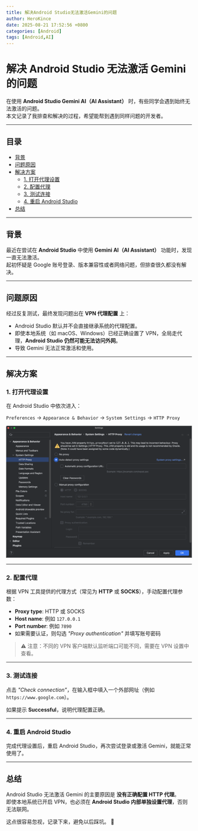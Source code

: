 ```yaml
---
title: 解决Android Studio无法激活Gemini的问题
author: HeroKince
date: 2025-08-21 17:52:56 +0800
categories: [Android]
tags: [Android,AI]
---
```


# 解决 Android Studio 无法激活 Gemini 的问题

在使用 **Android Studio Gemini AI（AI Assistant）** 时，有些同学会遇到始终无法激活的问题。  
本文记录了我排查和解决的过程，希望能帮到遇到同样问题的开发者。

---

## 目录
- [背景](#背景)
- [问题原因](#问题原因)
- [解决方案](#解决方案)
    - [1. 打开代理设置](#1-打开代理设置)
    - [2. 配置代理](#2-配置代理)
    - [3. 测试连接](#3-测试连接)
    - [4. 重启 Android Studio](#4-重启-android-studio)
- [总结](#总结)

---

## 背景
最近在尝试在 **Android Studio** 中使用 **Gemini AI（AI Assistant）** 功能时，发现一直无法激活。  
起初怀疑是 Google 账号登录、版本兼容性或者网络问题，但排查很久都没有解决。

---

## 问题原因
经过反复测试，最终发现问题出在 **VPN 代理配置** 上：

- Android Studio 默认并不会直接继承系统的代理配置。
- 即使本地系统（如 macOS、Windows）已经正确设置了 VPN，全局走代理，**Android Studio 仍然可能无法访问外网**。
- 导致 Gemini 无法正常激活和使用。

---

## 解决方案

### 1. 打开代理设置
在 Android Studio 中依次进入：

`Preferences` → `Appearance & Behavior` → `System Settings` → `HTTP Proxy`

![Android Studio Proxy 设置界面](/assets/img/proxy-settings.png)

---

### 2. 配置代理
根据 VPN 工具提供的代理方式（常见为 **HTTP** 或 **SOCKS**），手动配置代理参数：

- **Proxy type**: HTTP 或 SOCKS
- **Host name**: 例如 `127.0.0.1`
- **Port number**: 例如 `7890`
- 如果需要认证，则勾选 *"Proxy authentication"* 并填写账号密码

> ⚠️ 注意：不同的 VPN 客户端默认监听端口可能不同，需要在 VPN 设置中查看。

---

### 3. 测试连接
点击 *"Check connection"*，在输入框中填入一个外部网址（例如 `https://www.google.com`）。

如果提示 **Successful**，说明代理配置正确。

---

### 4. 重启 Android Studio
完成代理设置后，重启 Android Studio，再次尝试登录或激活 Gemini，就能正常使用了。

---

## 总结
Android Studio 无法激活 Gemini 的主要原因是 **没有正确配置 HTTP 代理**。  
即使本地系统已开启 VPN，也必须在 **Android Studio 内部单独设置代理**，否则无法联网。

这点很容易忽视，记录下来，避免以后踩坑。 🚀
